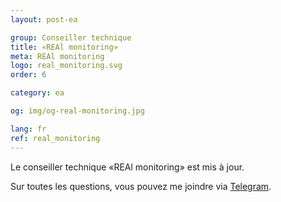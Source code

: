 ```yaml
---
layout: post-ea

group: Conseiller technique
title: «REAl monitoring»
meta: REAl monitoring
logo: real_monitoring.svg
order: 6

category: ea

og: img/og-real-monitoring.jpg

lang: fr
ref: real_monitoring
---
```


Le conseiller technique «REAl monitoring» est mis à jour.

Sur toutes les questions, vous pouvez me joindre via <a href="https://t.me/chutkoy" target="_blank">Telegram</a>.
